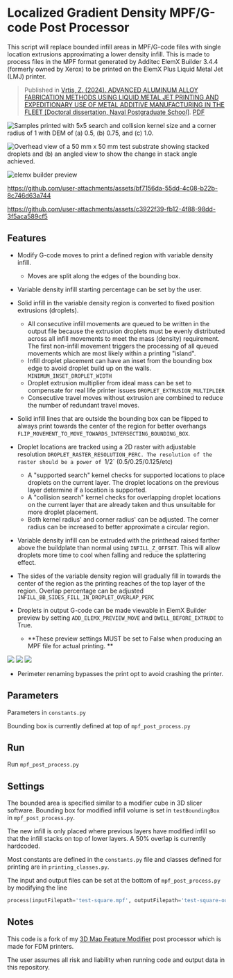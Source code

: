 # Localized Gradient Density MPF/G-code Post Processor

This script will replace bounded infill areas in MPF/G-code files with single location extrusions approximating a lower density infill. This is made to process files in the MPF format generated by Additec ElemX Builder 3.4.4 (formerly owned by Xerox) to be printed on the ElemX Plus Liquid Metal Jet (LMJ) printer.

> Published in [Vrtis, Z. (2024). ADVANCED ALUMINUM ALLOY FABRICATION METHODS USING LIQUID METAL JET PRINTING AND EXPEDITIONARY USE OF METAL ADDITIVE MANUFACTURING IN THE FLEET [Doctoral dissertation, Naval Postgraduate School]](https://hdl.handle.net/10945/73537). [PDF](assets/24Dec_Vrtis_Zachary.pdf)

![Samples printed with 5x5 search and collision kernel size and a corner radius of 1 with DEM of (a) 0.5, (b) 0.75, and (c) 1.0.](assets/85.png)

![Overhead view of a 50 mm x 50 mm test substrate showing stacked droplets and (b) an angled view to show the change in stack angle achieved. ](assets/82.png)

![elemx builder preview](assets/elemx-builder-preview-droplets-animation.gif)

https://github.com/user-attachments/assets/bf7156da-55dd-4c08-b22b-8c746d63a744

https://github.com/user-attachments/assets/c3922f39-fb12-4f88-98dd-3f5aca589cf5


## Features

- Modify G-code moves to print a defined region with variable density infill. 
  - Moves are split along the edges of the bounding box.

- Variable density infill starting percentage can be set by the user. 

- Solid infill in the variable density region is converted to fixed position extrusions (droplets).
  - All consecutive infill movements are queued to be written in the output file because the extrusion droplets must be evenly distributed across all infill movements to meet the mass (density) requirement. The first non-infill movement triggers the processing of all queued movements which are most likely within a printing "island".
  - Infill droplet placement can have an inset from the bounding box edge to avoid droplet build up on the walls. `MINIMUM_INSET_DROPLET_WIDTH`
  - Droplet extrusion multiplier from ideal mass can be set to compensate for real life printer issues `DROPLET_EXTRUSION_MULTIPLIER`
  - Consecutive travel moves without extrusion are combined to reduce the number of redundant travel moves. 

- Solid infill lines that are outside the bounding box can be flipped to always print towards the center of the region for better overhangs `FLIP_MOVEMENT_TO_MOVE_TOWARDS_INTERSECTING_BOUNDING_BOX`.

- Droplet locations are tracked using a 2D raster with adjustable resolution `DROPLET_RASTER_RESOLUTION_PERC. The resolution of the raster should be a power of `1/2` (0.5/0.25/0.125/etc)
  - A "supported search" kernel checks for supported locations to place droplets on the current layer. The droplet locations on the previous layer determine if a location is supported. 
  - A "collision search" kernel checks for overlapping droplet locations on the current layer that are already taken and thus unsuitable for more droplet placement. 
  - Both kernel radius' and corner radius' can be adjusted. The corner radius can be increased to better approximate a circular region.

- Variable density infill can be extruded with the printhead raised farther above the buildplate than normal using `INFILL_Z_OFFSET`. This will allow droplets more time to cool when falling and reduce the splattering effect.

- The sides of the variable density region will gradually fill in towards the center of the region as the printing reaches of the top layer of the region. Overlap percentage can be adjusted `INFILL_BB_SIDES_FILL_IN_DROPLET_OVERLAP_PERC`

- Droplets in output G-code can be made viewable in ElemX Builder preview by setting `ADD_ELEMX_PREVIEW_MOVE` and `DWELL_BEFORE_EXTRUDE` to True.
  - **These preview settings MUST be set to False when producing an MPF file for actual printing. **

![](assets/travel-preview-iso.png)
![](assets/pulse-distance-iso.png)
![](assets/pulse-distance-top.png)

- Perimeter renaming bypasses the print opt to avoid crashing the printer. 

## Parameters

Parameters in `constants.py`

Bounding box is currently defined at top of `mpf_post_process.py`

## Run

Run `mpf_post_process.py`

## Settings

The bounded area is specified similar to a modifier cube in 3D slicer software. Bounding box for modified infill volume is set in `testBoundingBox` in `mpf_post_process.py`.

The new infill is only placed where previous layers have modified infill so that the infill stacks on top of lower layers. A 50% overlap is currently hardcoded.

Most constants are defined in the `constants.py` file and classes defined for printing are in `printing_classes.py`.

The input and output files can be set at the bottom of `mpf_post_process.py` by modifying the line

```python
process(inputFilepath='test-square.mpf', outputFilepath='test-square-output.mpf')
```

## Notes

This code is a fork of my [3D Map Feature Modifier](https://github.com/ansonl/mfm) post processor which is made for FDM printers.

The user assumes all risk and liability when running code and output data in this repository.
